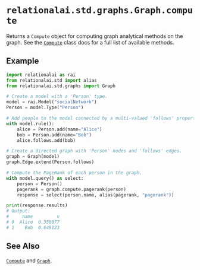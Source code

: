 # `relationalai.std.graphs.Graph.compute`

Returns a `Compute` object for computing graph analytical methods on the graph.
See the [`Compute`](../Compute/README.md) class docs for a full list of available methods.

## Example

```python
import relationalai as rai
from relationalai.std import alias
from relationalai.std.graphs import Graph

# Create a model with a 'Person' type.
model = rai.Model("socialNetwork")
Person = model.Type("Person")

# Add people to the model connected by a multi-valued 'follows' property.
with model.rule():
    alice = Person.add(name="Alice")
    bob = Person.add(name="Bob")
    alice.follows.add(bob)

# Create a directed graph with 'Person' nodes and 'follows' edges.
graph = Graph(model)
graph.Edge.extend(Person.follows)

# Compute the PageRank of each person in the graph.
with model.query() as select:
    person = Person()
    pagerank = graph.compute.pagerank(person)
    response = select(person.name, alias(pagerank, "pagerank"))

print(response.results)
# Output:
#     name         v
# 0  Alice  0.350877
# 1    Bob  0.649123
```

## See Also

[`Compute`](../Compute/README.md) and [`Graph`](./README.md).
